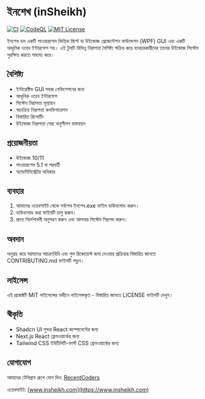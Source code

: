 # ইনশেখ (inSheikh)

[![CI](https://github.com/likhonsheikh54/inSheikh/actions/workflows/ci.yml/badge.svg)](https://github.com/likhonsheikh54/inSheikh/actions/workflows/ci.yml)
[![CodeQL](https://github.com/likhonsheikh54/inSheikh/workflows/CodeQL/badge.svg)](https://github.com/likhonsheikh54/inSheikh/security/code-scanning)
[![MIT License](https://img.shields.io/badge/License-MIT-blue.svg)](https://opensource.org/licenses/MIT)

ইনশেখ হল একটি পাওয়ারশেল ভিত্তিক স্ক্রিপ্ট যা উইন্ডোজ প্রেজেন্টেশন ফাউন্ডেশন (WPF) GUI এবং একটি আধুনিক ওয়েব ইন্টারফেস সহ। এই টুলটি বিভিন্ন নিরাপত্তা বৈশিষ্ট্য সক্রিয় করে ব্যবহারকারীদের তাদের উইন্ডোজ সিস্টেম সুরক্ষিত করতে সাহায্য করে।

## বৈশিষ্ট্য

- ইন্টারেক্টিভ GUI সহজ নেভিগেশনের জন্য
- আধুনিক ওয়েব ইন্টারফেস
- সিস্টেম নিরাপত্তা মূল্যায়ন
- স্বয়ংক্রিয় নিরাপত্তা কনফিগারেশন
- বিস্তারিত রিপোর্টিং
- উইন্ডোজ নিরাপত্তা সেরা অনুশীলন বাস্তবায়ন

## প্রয়োজনীয়তা

- উইন্ডোজ 10/11
- পাওয়ারশেল 5.1 বা পরবর্তী
- অ্যাডমিনিস্ট্রেটর অধিকার

## ব্যবহার

1. আমাদের ওয়েবসাইট থেকে সর্বশেষ ইনশেখ.exe ফাইল ডাউনলোড করুন।
2. ডাউনলোড করা ফাইলটি চালু করুন।
3. প্রদত্ত নির্দেশাবলী অনুসরণ করুন এবং আপনার সিস্টেম নিরাপদ করুন।

## অবদান

অনুগ্রহ করে আমাদের আচরণবিধি এবং পুল রিকোয়েস্ট জমা দেওয়ার প্রক্রিয়ার বিস্তারিত জানতে CONTRIBUTING.md ফাইলটি পড়ুন।

## লাইসেন্স

এই প্রজেক্টটি MIT লাইসেন্সের অধীনে লাইসেন্সকৃত - বিস্তারিত জানতে LICENSE ফাইলটি দেখুন।

## স্বীকৃতি

- Shadcn UI সুন্দর React কম্পোনেন্টের জন্য
- Next.js React ফ্রেমওয়ার্কের জন্য
- Tailwind CSS ইউটিলিটি-ফার্স্ট CSS ফ্রেমওয়ার্কের জন্য

## যোগাযোগ

আমাদের টেলিগ্রাম গ্রুপে যোগ দিন: [RecentCoders](https://t.me/RecentCoders)

ওয়েবসাইট: [www.insheikh.com](https://www.insheikh.com)

